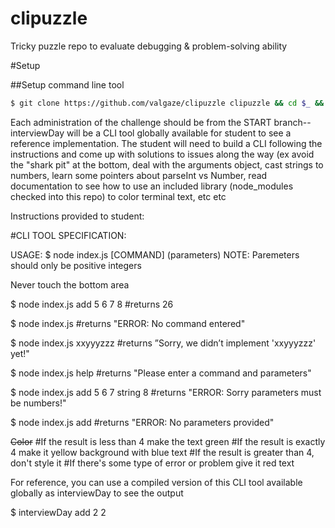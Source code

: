 # clipuzzle
Tricky puzzle repo to evaluate debugging &amp; problem-solving ability


#Setup

##Setup command line tool

```bash
$ git clone https://github.com/valgaze/clipuzzle clipuzzle && cd $_ && git checkout attempt1 && npm install -g && git checkout start && echo 'READY TO START!'

```

Each administration of the challenge should be from the START branch-- interviewDay will be a CLI tool globally available for student to see a reference implementation. The student will need to build a CLI following the instructions and come up with solutions to issues along the way (ex avoid the "shark pit" at the bottom, deal with the arguments object, cast strings to numbers, learn some pointers about parseInt vs Number, read documentation to see how to use an included library (node_modules checked into this repo) to color terminal text, etc etc


Instructions provided to student:

#CLI TOOL SPECIFICATION:

USAGE: $ node index.js [COMMAND] (parameters)
NOTE: Paremeters should only be positive integers

Never touch the bottom area

$ node index.js add 5 6 7 8 #returns 26

$ node index.js #returns "ERROR: No command entered"

$ node index.js xxyyyzzz #returns ”Sorry, we didn’t implement 'xxyyyzzz' yet!"

$ node index.js help #returns "Please enter a command and parameters"

$ node index.js add 5 6 7 string 8 #returns "ERROR: Sorry parameters must be numbers!"

$ node index.js add #returns "ERROR: No parameters provided"

~~Color~~
#If the result is less than 4 make the text green
#If the result is exactly 4 make it yellow background with blue text
#If the result is greater than 4, don't style it
#If there's some type of error or problem give it red text

For reference, you can use a compiled version of this CLI tool available globally as interviewDay to see the output

$ interviewDay add 2 2

